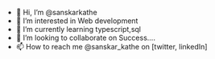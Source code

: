 - 👋 Hi, I’m @sanskarkathe
- 👀 I’m interested in Web development
- 🌱 I’m currently learning typescript,sql
- 💞️ I’m looking to collaborate on Success....
- 📫 How to reach me @sanskar_kathe on [twitter, linkedIn]

<!---
sanskarkathe/sanskarkathe is a ✨ special ✨ repository because its `README.md` (this file) appears on your GitHub profile.
You can click the Preview link to take a look at your changes.
--->
